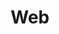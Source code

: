 ---
title: "Web"
layout: categories
permalink: /categories/web/
author_profile: true
taxonomy: Web
---